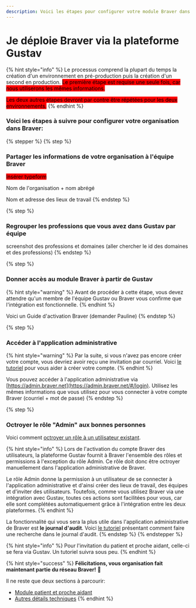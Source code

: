 ```yaml
---
description: Voici les étapes pour configurer votre module Braver dans Gustav.
---
```


# Je déploie Braver via la plateforme Gustav

{% hint style="info" %}
Le processus comprend la plupart du temps la création d'un environnement en pré-production puis la création d'un second en production. <mark style="background-color:red;">Le première étape est requise une seule fois, car nous utiliserons les mêmes informations.</mark>

<mark style="background-color:red;">Les deux autres étapes devront par contre être répétées pour les deux environnements.</mark>
{% endhint %}

### Voici les étapes à suivre pour configurer votre organisation dans Braver:



{% stepper %}
{% step %}
### Partager les informations de votre organisation à l'équipe Braver

<mark style="background-color:red;">Insérer typeform</mark>

Nom de l'organisation + nom abrégé

Nom et adresse des lieux de travail
{% endstep %}

{% step %}
### Regrouper les professions que vous avez dans Gustav par équipe

screenshot des professions et domaines (aller chercher le id des domaines et des professions)
{% endstep %}

{% step %}
### Donner accès au module Braver à partir de Gustav&#x20;

{% hint style="warning" %}
Avant de procéder à cette étape, vous devez attendre qu'un membre de l'équipe Gustav ou Braver vous confirme que l'intégration est fonctionnelle.
{% endhint %}

Voici un Guide d'activation Braver (demander Pauline)
{% endstep %}

{% step %}
### Accéder à l'application administrative

{% hint style="warning" %}
Par la suite, si vous n'avez pas encore créer votre compte, vous devriez avoir reçu une invitation par courriel. Voici [le tutoriel](../../pour-les-professionnels/creation-de-compte/creation-de-compte-autonome.md) pour vous aider à créer votre compte.
{% endhint %}

Vous pouvez accéder à l'application administrative via [https://admin.braver.net](https://admin.braver.net/#/login). Utilisez les mêmes informations que vous utilisez pour vous connecter à votre compte Braver (courriel + mot de passe)
{% endstep %}

{% step %}
### Octroyer le rôle "Admin" aux bonnes personnes

Voici comment [octroyer un rôle à un utilisateur existant](../utilisateurs/comment-octroyer-un-role-a-un-utilisateur-existant.md).

{% hint style="info" %}
Lors de l'activation du compte Braver des utilisateurs, la plateforme Gustav fournit à Braver l'ensemble des rôles et permissions à l'exception du rôle Admin. Ce rôle doit donc être octroyer manuellement dans l'application administrative de Braver.

Le rôle Admin donne la permission à un utilisateur de se connecter à l'application administrative et d'ainsi créer des lieux de travail, des équipes et d'inviter des utilisateurs. Toutefois, comme vous utilisez Braver via une intégration avec Gustav, toutes ces actions sont facilitées pour vous, car elle sont complétées automatiquement grâce à l'intégration entre les deux plateformes.
{% endhint %}

La fonctionnalité qui vous sera la plus utile dans l'application administrative de Braver est **le journal d'audit**. Voici [le tutoriel](../journaux-daudit/comment-faire-une-recherche-dans-le-journal-daudits.md) présentant comment faire une recherche dans le journal d'audit.
{% endstep %}
{% endstepper %}

{% hint style="info" %}
Pour l'invitation du patient et proche aidant, celle-ci se fera via Gustav. Un tutoriel suivra sous peu.
{% endhint %}

{% hint style="success" %}
**Félicitations, vous organisation fait maintenant partie du réseau Braver!** 🎉

Il ne reste que deux sections à parcourir:

* [Module patient et proche aidant](./)
* [Autres détails techniques](./)
{% endhint %}
